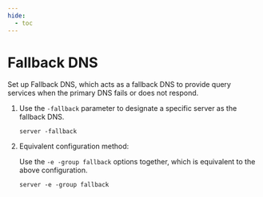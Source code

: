 ```yaml
---
hide:
  - toc
---
```


# Fallback DNS

Set up Fallback DNS, which acts as a fallback DNS to provide query services when the primary DNS fails or does not respond.

1. Use the `-fallback` parameter to designate a specific server as the fallback DNS.

    ```shell
    server -fallback
    ```

1. Equivalent configuration method:

    Use the `-e -group fallback` options together, which is equivalent to the above configuration.

    ```shell
    server -e -group fallback
    ```